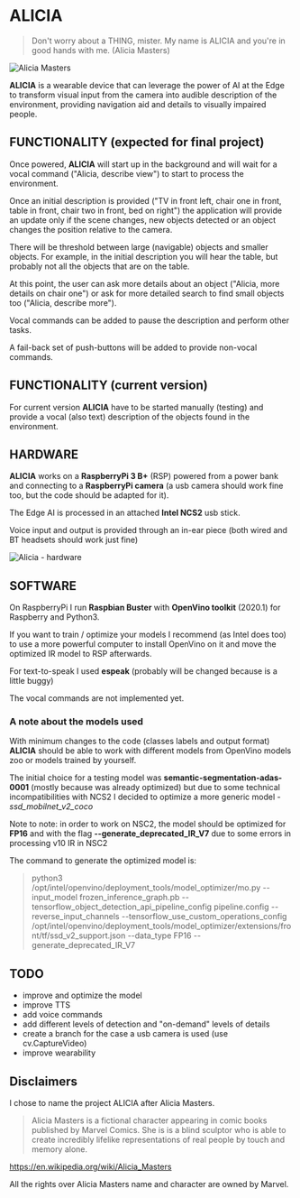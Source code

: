 # ALICIA
> Don't worry about a THING, mister. My name is ALICIA and you're in good hands with me. (Alicia Masters)

![Alicia Masters](https://disturbedrobotics.com/projects/Alicia/images/Alicia_Masters.jpg)

**ALICIA** is a wearable device that can leverage the power of AI at the Edge to transform visual input from the camera into audible description of the environment, providing navigation aid and details to visually impaired people.

## FUNCTIONALITY (expected for final project)
Once powered, **ALICIA** will start up in the background and will wait for a vocal command ("Alicia, describe view") to start to process the environment.

Once an initial description is provided ("TV in front left, chair one in front, table in front, chair two in front, bed on right") the application will provide an update only if the scene changes, new objects detected or an object changes the position relative to the camera. 

There will be threshold between large (navigable) objects and smaller objects. For example, in the initial description you will hear the table, but probably not all the objects that are on the table.

At this point, the user can ask more details about an object ("Alicia, more details on chair one") or ask for more detailed search to find small objects too ("Alicia, describe more"). 

Vocal commands can be added to pause the description and perform other tasks.

A fail-back set of push-buttons will be added to provide non-vocal commands.

## FUNCTIONALITY (current version)
For current version **ALICIA** have to be started manually (testing) and provide a vocal (also text) description of the objects found in the environment.

## HARDWARE
**ALICIA** works on a **RaspberryPi 3 B+** (RSP) powered from a power bank and connecting to a **RaspberryPi camera** (a usb camera should work fine too, but the code should be adapted for it).

The Edge AI is processed in an attached **Intel NCS2** usb stick.

Voice input and output is provided through an in-ear piece (both wired and BT headsets should work just fine)


![Alicia - hardware](https://disturbedrobotics.com/projects/Alicia/images/alicia.jpg)


## SOFTWARE
On RaspberryPi I run **Raspbian Buster** with **OpenVino toolkit** (2020.1) for Raspberry and Python3.

If you want to train / optimize your models I recommend (as Intel does too) to use a more powerful computer  to install OpenVino on it and move the optimized IR model to RSP afterwards.

For text-to-speak I used **espeak** (probably will be changed because is a little buggy)

The vocal commands are not implemented yet.

### A note about the models used
With minimum changes to the code (classes labels and output format) **ALICIA** should be able to work with different models from OpenVino models zoo or models trained by yourself.

The initial choice for a testing model was **semantic-segmentation-adas-0001** (mostly because was already optimized) but due to some technical incompatibilities with NCS2 I decided to optimize a more generic model - *ssd_mobilnet_v2_coco* 

Note to note: in order to work on NSC2, the model should be optimized for **FP16** and with the flag **--generate_deprecated_IR_V7** due to some errors in processing v10 IR in NSC2

The command to generate the optimized model is:
> python3 /opt/intel/openvino/deployment_tools/model_optimizer/mo.py --input_model frozen_inference_graph.pb --tensorflow_object_detection_api_pipeline_config pipeline.config --reverse_input_channels --tensorflow_use_custom_operations_config /opt/intel/openvino/deployment_tools/model_optimizer/extensions/front/tf/ssd_v2_support.json --data_type FP16 --generate_deprecated_IR_V7


## TODO
- improve and optimize the model
- improve TTS 
- add voice commands
- add different levels of detection and "on-demand" levels of details
- create a branch for the case a usb camera is used (use cv.CaptureVideo)
- improve wearability

## Disclaimers
I chose to name the project  ALICIA after Alicia Masters.
> Alicia Masters is a fictional character appearing in comic books published by Marvel Comics.
> She is is a blind sculptor who is able to create incredibly lifelike representations of real people by touch and memory alone.

https://en.wikipedia.org/wiki/Alicia_Masters

All the rights over Alicia Masters name and character are owned by Marvel.
